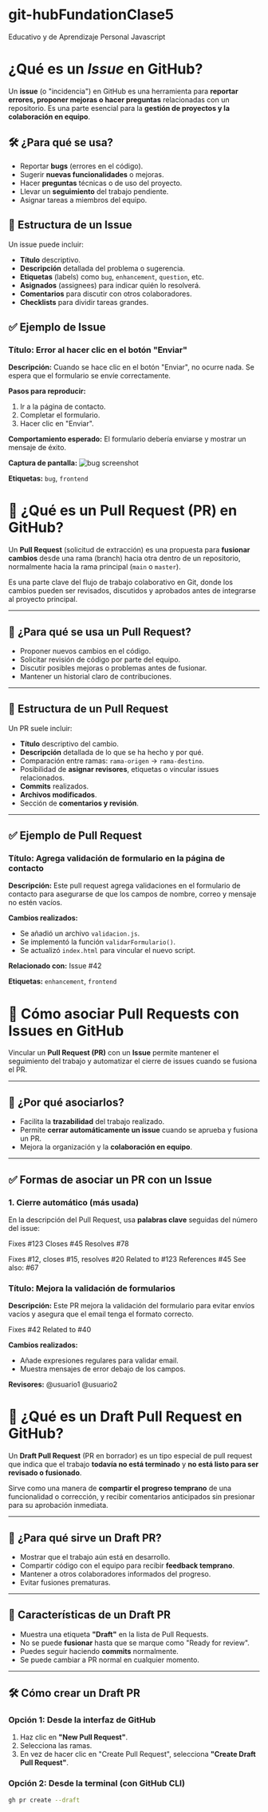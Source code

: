 # git-hubFundationClase5
Educativo y de Aprendizaje Personal Javascript

# ¿Qué es un *Issue* en GitHub?

Un **issue** (o "incidencia") en GitHub es una herramienta para **reportar errores, proponer mejoras o hacer preguntas** relacionadas con un repositorio. Es una parte esencial para la **gestión de proyectos y la colaboración en equipo**.

## 🛠 ¿Para qué se usa?

- Reportar **bugs** (errores en el código).
- Sugerir **nuevas funcionalidades** o mejoras.
- Hacer **preguntas** técnicas o de uso del proyecto.
- Llevar un **seguimiento** del trabajo pendiente.
- Asignar tareas a miembros del equipo.

## 🧩 Estructura de un Issue

Un issue puede incluir:

- **Título** descriptivo.
- **Descripción** detallada del problema o sugerencia.
- **Etiquetas** (labels) como `bug`, `enhancement`, `question`, etc.
- **Asignados** (assignees) para indicar quién lo resolverá.
- **Comentarios** para discutir con otros colaboradores.
- **Checklists** para dividir tareas grandes.

## ✅ Ejemplo de Issue


### Título: Error al hacer clic en el botón "Enviar"

**Descripción:**
Cuando se hace clic en el botón "Enviar", no ocurre nada. Se espera que el formulario se envíe correctamente.

**Pasos para reproducir:**
1. Ir a la página de contacto.
2. Completar el formulario.
3. Hacer clic en "Enviar".

**Comportamiento esperado:**
El formulario debería enviarse y mostrar un mensaje de éxito.

**Captura de pantalla:**
![bug screenshot](https://ejemplo.com/captura.png)

**Etiquetas:** `bug`, `frontend`

# 🤝 ¿Qué es un Pull Request (PR) en GitHub?

Un **Pull Request** (solicitud de extracción) es una propuesta para **fusionar cambios** desde una rama (branch) hacia otra dentro de un repositorio, normalmente hacia la rama principal (`main` o `master`).

Es una parte clave del flujo de trabajo colaborativo en Git, donde los cambios pueden ser revisados, discutidos y aprobados antes de integrarse al proyecto principal.

---

## 🔄 ¿Para qué se usa un Pull Request?

- Proponer nuevos cambios en el código.
- Solicitar revisión de código por parte del equipo.
- Discutir posibles mejoras o problemas antes de fusionar.
- Mantener un historial claro de contribuciones.

---

## 🧩 Estructura de un Pull Request

Un PR suele incluir:

- **Título** descriptivo del cambio.
- **Descripción** detallada de lo que se ha hecho y por qué.
- Comparación entre ramas: `rama-origen` → `rama-destino`.
- Posibilidad de **asignar revisores**, etiquetas o vincular issues relacionados.
- **Commits** realizados.
- **Archivos modificados**.
- Sección de **comentarios y revisión**.

---

## ✅ Ejemplo de Pull Request


### Título: Agrega validación de formulario en la página de contacto

**Descripción:**
Este pull request agrega validaciones en el formulario de contacto para asegurarse de que los campos de nombre, correo y mensaje no estén vacíos.

**Cambios realizados:**
- Se añadió un archivo `validacion.js`.
- Se implementó la función `validarFormulario()`.
- Se actualizó `index.html` para vincular el nuevo script.

**Relacionado con:** Issue #42

**Etiquetas:** `enhancement`, `frontend`

# 🔗 Cómo asociar Pull Requests con Issues en GitHub

Vincular un **Pull Request (PR)** con un **Issue** permite mantener el seguimiento del trabajo y automatizar el cierre de issues cuando se fusiona el PR.

---

## 🧠 ¿Por qué asociarlos?

- Facilita la **trazabilidad** del trabajo realizado.
- Permite **cerrar automáticamente un issue** cuando se aprueba y fusiona un PR.
- Mejora la organización y la **colaboración en equipo**.

---

## ✅ Formas de asociar un PR con un Issue

### 1. Cierre automático (más usada)

En la descripción del Pull Request, usa **palabras clave** seguidas del número del issue:


Fixes #123
Closes #45
Resolves #78

Fixes #12, closes #15, resolves #20
Related to #123
References #45
See also: #67

### Título: Mejora la validación de formularios

**Descripción:**
Este PR mejora la validación del formulario para evitar envíos vacíos y asegura que el email tenga el formato correcto.

Fixes #42
Related to #40

**Cambios realizados:**
- Añade expresiones regulares para validar email.
- Muestra mensajes de error debajo de los campos.

**Revisores:** @usuario1 @usuario2

# 📝 ¿Qué es un Draft Pull Request en GitHub?

Un **Draft Pull Request** (PR en borrador) es un tipo especial de pull request que indica que el trabajo **todavía no está terminado** y **no está listo para ser revisado o fusionado**.

Sirve como una manera de **compartir el progreso temprano** de una funcionalidad o corrección, y recibir comentarios anticipados sin presionar para su aprobación inmediata.

---

## 🎯 ¿Para qué sirve un Draft PR?

- Mostrar que el trabajo aún está en desarrollo.
- Compartir código con el equipo para recibir **feedback temprano**.
- Mantener a otros colaboradores informados del progreso.
- Evitar fusiones prematuras.

---

## 📌 Características de un Draft PR

- Muestra una etiqueta **"Draft"** en la lista de Pull Requests.
- No se puede **fusionar** hasta que se marque como "Ready for review".
- Puedes seguir haciendo **commits** normalmente.
- Se puede cambiar a PR normal en cualquier momento.

---

## 🛠 Cómo crear un Draft PR

### Opción 1: Desde la interfaz de GitHub

1. Haz clic en **"New Pull Request"**.
2. Selecciona las ramas.
3. En vez de hacer clic en "Create Pull Request", selecciona **"Create Draft Pull Request"**.

### Opción 2: Desde la terminal (con GitHub CLI)

```bash
gh pr create --draft
